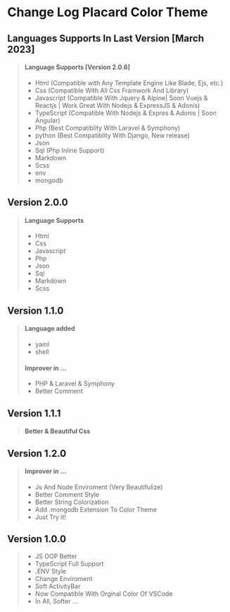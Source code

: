 # Change Log Placard Color Theme

## Languages Supports In Last Version [March 2023]

> #### Language Supports [Version 2.0.6]
>
> - Html (Compatible with Any Template Engine Like Blade, Ejs, etc.)
> - Css (Compatible With All Css Framwork And Library)
> - Javascript (Compatible With Jquery & Alpine| Soon Vuejs & Reactjs | Work Great With Nodejs & ExpressJS & Adonis)
> - TypeScript (Compatible With Nodejs & Expres & Adonis | Soon Angular)
> - Php (Best Compatiblity With Laravel & Symphony)
> - python (Best Compatiblity With Django, New release)
> - Json
> - Sql (Php Inline Support)
> - Markdown
> - Scss
> - env
> - mongodb
## Version 2.0.0

> #### Language Supports
>
> - Html
> - Css
> - Javascript
> - Php
> - Json
> - Sql
> - Markdown
> - Scss

## Version 1.1.0

> #### Language added
>
> - yaml
> - shell
>
> #### Improver in ...
>
> - PHP & Laravel & Symphony
> - Better Comment

## Version 1.1.1

> #### Better & Beautiful Css

## Version 1.2.0

> 
>
> #### Improver in ...
>
> - Js And Node Enviroment (Very Beautifulize)
> - Better Comment Style
> - Better String Colorization
> - Add .mongodb Extension To Color Theme
> - Just Try it!
> 

## Version 1.0.0

> 
>
> - JS OOP Better
> - TypeScript Full Support
> - .ENV Style
> - Change Enviroment
> - Soft ActivityBar
> - Now Compatible With Orginal Color Of VSCode
> - In All, Softer ...
>
